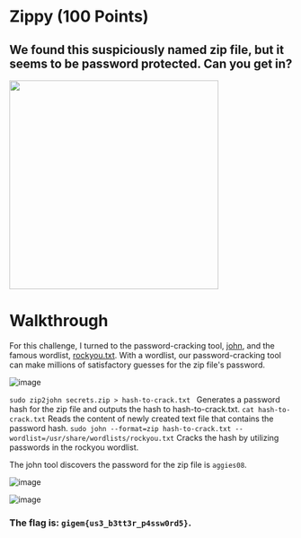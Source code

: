 # Zippy (100 Points)
## We found this suspiciously named zip file, but it seems to be password protected. Can you get in?
<img width="372" src="https://user-images.githubusercontent.com/99063625/157494438-c7bbff80-b706-402d-9219-85d103f9c874.png">

# Walkthrough

For this challenge, I turned to the password-cracking tool, [john](https://www.kali.org/tools/john/), and the famous wordlist, [rockyou.txt](https://github.com/danielmiessler/SecLists/blob/master/Passwords/Leaked-Databases/rockyou.txt.tar.gz). With a wordlist, our password-cracking tool can make millions of satisfactory guesses for the zip file's password. 

![image](https://user-images.githubusercontent.com/99063625/157502077-a418dc3e-b994-4943-8129-7136b4046b24.png)

```sudo zip2john secrets.zip > hash-to-crack.txt ``` Generates a password hash for the zip file and outputs the hash to hash-to-crack.txt.
```cat hash-to-crack.txt``` Reads the content of newly created text file that contains the password hash.
```sudo john --format=zip hash-to-crack.txt --wordlist=/usr/share/wordlists/rockyou.txt``` Cracks the hash by utilizing passwords in the rockyou wordlist.

The john tool discovers the password for the zip file is ```aggies08```.

![image](https://user-images.githubusercontent.com/99063625/157504697-7a27fc40-7d15-4126-bf6f-b5279261c868.png)

![image](https://user-images.githubusercontent.com/99063625/157504789-50a9c3c1-f768-496b-80a4-8232f32e0689.png)

### The flag is: ```gigem{us3_b3tt3r_p4ssw0rd5}```.
